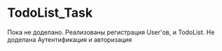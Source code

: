 # TodoList_Task

Пока не доделано. Реализованы регистрация User'ов, и TodoList. Не доделана Аутентификация и авторизация
